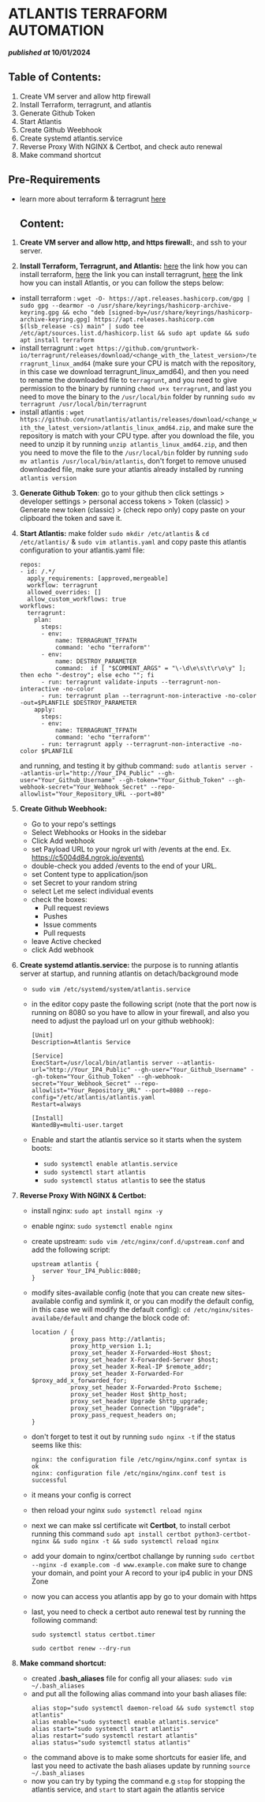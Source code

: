 # **ATLANTIS TERRAFORM AUTOMATION**

**_published at_ 10/01/2024**

## **Table of Contents:**

1. Create VM server and allow http firewall
2. Install Terraform, terragrunt, and atlantis
3. Generate Github Token
4. Start Atlantis
5. Create Github Weebhook
6. Create systemd atlantis.service
7. Reverse Proxy With NGINX & Certbot, and check auto renewal
8. Make command shortcut

## **Pre-Requirements**

- learn more about terraform & terragrunt [here](https://github.com/ahmadpiee/terraform-sessions)

  ## **Content:**

1. **Create VM server and allow http, and https firewall:**, and ssh to your server.

2. **Install Terraform, Terragrunt, and Atlantis:** [here](https://developer.hashicorp.com/terraform/install?product_intent=terraform#Linux) the link how you can install terraform, [here](https://terragrunt.gruntwork.io/docs/getting-started/install/) the link you can install terragrunt, [here](https://www.runatlantis.io/guide/testing-locally.html#download-atlantis) the link how you can install Atlantis, or you can follow the steps below:

- install terraform : `wget -O- https://apt.releases.hashicorp.com/gpg | sudo gpg --dearmor -o /usr/share/keyrings/hashicorp-archive-keyring.gpg && echo "deb [signed-by=/usr/share/keyrings/hashicorp-archive-keyring.gpg] https://apt.releases.hashicorp.com $(lsb_release -cs) main" | sudo tee /etc/apt/sources.list.d/hashicorp.list && sudo apt update && sudo apt install terraform`
- install terragrunt : `wget https://github.com/gruntwork-io/terragrunt/releases/download/<change_with_the_latest_version>/terragrunt_linux_amd64` (make sure your CPU is match with the repository, in this case we download terragrunt_linux_amd64), and then you need to rename the downloaded file to `terragrunt`, and you need to give permission to the binary by running `chmod u+x terragrunt`, and last you need to move the binary to the `/usr/local/bin` folder by running `sudo mv terragrunt /usr/local/bin/terragrunt`
- install atlantis : `wget https://github.com/runatlantis/atlantis/releases/download/<change_with_the_latest_version>/atlantis_linux_amd64.zip`, and make sure the repository is match with your CPU type. after you download the file, you need to unzip it by running `unzip atlantis_linux_amd64.zip`, and then you need to move the file to the `/usr/local/bin` folder by running `sudo mv atlantis /usr/local/bin/atlantis`, don't forget to remove unused downloaded file, make sure your atlantis already installed by running `atlantis version`

3. **Generate Github Token**: go to your github then click settings > developer settings > personal access tokens > Token (classic) > Generate new token (classic) > (check repo only) copy paste on your clipboard the token and save it.

4. **Start Atlantis:** make folder `sudo mkdir /etc/atlantis` & `cd /etc/atlantis/` & `sudo vim atlantis.yaml` and copy paste this atlantis configuration to your atlantis.yaml file:
   ```
   repos:
   - id: /.*/
     apply_requirements: [approved,mergeable]
     workflow: terragrunt
     allowed_overrides: []
     allow_custom_workflows: true
   workflows:
     terragrunt:
       plan:
         steps:
         - env:
             name: TERRAGRUNT_TFPATH
             command: 'echo "terraform"'
         - env:
             name: DESTROY_PARAMETER
             command:  if [ "$COMMENT_ARGS" = "\-\d\e\s\t\r\o\y" ]; then echo "-destroy"; else echo ""; fi
         - run: terragrunt validate-inputs --terragrunt-non-interactive -no-color
         - run: terragrunt plan --terragrunt-non-interactive -no-color -out=$PLANFILE $DESTROY_PARAMETER
       apply:
         steps:
         - env:
             name: TERRAGRUNT_TFPATH
             command: 'echo "terraform"'
         - run: terragrunt apply --terragrunt-non-interactive -no-color $PLANFILE
   ```
   and running, and testing it by github command:
   `sudo atlantis server --atlantis-url="http://Your_IP4_Public" --gh-user="Your_Github_Username" --gh-token="Your_Github_Token" --gh-webhook-secret="Your_Webhook_Secret" --repo-allowlist="Your_Repository_URL --port=80"`
5. **Create Github Weebhook:**

   - Go to your repo's settings
   - Select Webhooks or Hooks in the sidebar
   - Click Add webhook
   - set Payload URL to your ngrok url with /events at the end. Ex. https://c5004d84.ngrok.io/events\
   - double-check you added /events to the end of your URL.
   - set Content type to application/json
   - set Secret to your random string
   - select Let me select individual events
   - check the boxes:
     - Pull request reviews
     - Pushes
     - Issue comments
     - Pull requests
   - leave Active checked
   - click Add webhook

6. **Create systemd atlantis.service:** the purpose is to running atlantis server at startup, and running atlantis on detach/background mode

   - `sudo vim /etc/systemd/system/atlantis.service`
   - in the editor copy paste the following script (note that the port now is running on 8080 so you have to allow in your firewall, and also you need to adjust the payload url on your github webhook):

     ```
     [Unit]
     Description=Atlantis Service

     [Service]
     ExecStart=/usr/local/bin/atlantis server --atlantis-url="http://Your_IP4_Public" --gh-user="Your_Github_Username" --gh-token="Your_Github_Token" --gh-webhook-secret="Your_Webhook_Secret" --repo-allowlist="Your_Repository_URL" --port=8080 --repo-config="/etc/atlantis/atlantis.yaml
     Restart=always

     [Install]
     WantedBy=multi-user.target
     ```

   - Enable and start the atlantis service so it starts when the system boots:
     - `sudo systemctl enable atlantis.service`
     - `sudo systemctl start atlantis`
     - `sudo systemctl status atlantis` to see the status

7. **Reverse Proxy With NGINX & Certbot:**

   - install nginx: `sudo apt install nginx -y`
   - enable nginx: `sudo systemctl enable nginx`
   - create upstream: `sudo vim /etc/nginx/conf.d/upstream.conf` and add the following script:
     ```
     upstream atlantis {
     	server Your_IP4_Public:8080;
     }
     ```
   - modify sites-available config (note that you can create new sites-available config and symlink it, or you can modify the default config, in this case we will modify the default config): `cd /etc/nginx/sites-availabe/default` and change the block code of:
     ```
     location / {
     			proxy_pass http://atlantis;
     			proxy_http_version 1.1;
     			proxy_set_header X-Forwarded-Host $host;
     			proxy_set_header X-Forwarded-Server $host;
     			proxy_set_header X-Real-IP $remote_addr;
     			proxy_set_header X-Forwarded-For $proxy_add_x_forwarded_for;
     			proxy_set_header X-Forwarded-Proto $scheme;
     			proxy_set_header Host $http_host;
     			proxy_set_header Upgrade $http_upgrade;
     			proxy_set_header Connection "Upgrade";
     			proxy_pass_request_headers on;
     }
     ```
   - don't forget to test it out by running `sudo nginx -t` if the status seems like this:
     ```
     nginx: the configuration file /etc/nginx/nginx.conf syntax is ok
     nginx: configuration file /etc/nginx/nginx.conf test is successful
     ```
   - it means your config is correct
   - then reload your nginx `sudo systemctl reload nginx`
   - next we can make ssl certificate wit **Certbot**, to install cerbot running this command `sudo apt install certbot python3-certbot-nginx && sudo nginx -t && sudo systemctl reload nginx`
   - add your domain to nginx/certbot challange by running `sudo certbot --nginx -d example.com -d www.example.com` make sure to change your domain, and point your A record to your ip4 public in your DNS Zone
   - now you can access you atlantis app by go to your domain with https
   - last, you need to check a certbot auto renewal test by running the following command:

     ```
     sudo systemctl status certbot.timer

     sudo certbot renew --dry-run
     ```

8. **Make command shortcut:**

   - created **.bash_aliases** file for config all your aliases: `sudo vim ~/.bash_aliases`
   - and put all the following alias command into your bash aliases file:
     ```
     alias stop="sudo systemctl daemon-reload && sudo systemctl stop atlantis"
     alias enable="sudo systemctl enable atlantis.service"
     alias start="sudo systemctl start atlantis"
     alias restart="sudo systemctl restart atlantis"
     alias status="sudo systemctl status atlantis"
     ```
   - the command above is to make some shortcuts for easier life, and last you need to activate the bash aliases update by running `source ~/.bash_aliases`
   - now you can try by typing the command e.g `stop` for stopping the atlantis service, and `start` to start again the atlantis service

